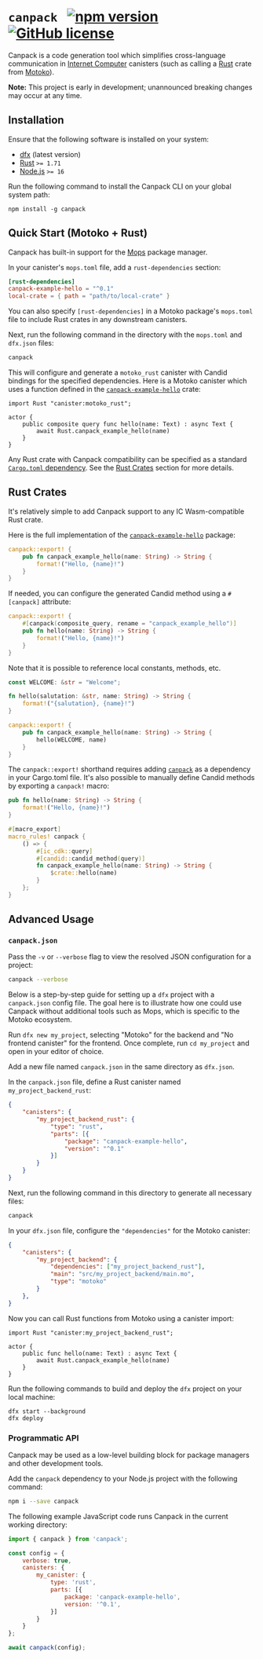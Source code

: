 # `canpack` &nbsp; [![npm version](https://img.shields.io/npm/v/canpack.svg?logo=npm&color=default)](https://www.npmjs.com/package/canpack) [![GitHub license](https://img.shields.io/badge/license-Apache%202.0-blue.svg)](https://opensource.org/licenses/Apache-2.0)

Canpack is a code generation tool which simplifies cross-language communication in [Internet Computer](https://internetcomputer.org/) canisters (such as calling a [Rust](https://www.rust-lang.org/) crate from [Motoko](https://github.com/dfinity/motoko)).

**Note:** This project is early in development; unannounced breaking changes may occur at any time.

## Installation

Ensure that the following software is installed on your system:
* [dfx](https://support.dfinity.org/hc/en-us/articles/10552713577364-How-do-I-install-dfx) (latest version)
* [Rust](https://www.rust-lang.org/tools/install) `>= 1.71`
* [Node.js](https://nodejs.org/en) `>= 16`

Run the following command to install the Canpack CLI on your global system path:

```
npm install -g canpack
```

## Quick Start (Motoko + Rust)

Canpack has built-in support for the [Mops](https://mops.one/) package manager. 

In your canister's `mops.toml` file, add a `rust-dependencies` section:

```toml
[rust-dependencies]
canpack-example-hello = "^0.1"
local-crate = { path = "path/to/local-crate" }
```

You can also specify `[rust-dependencies]` in a Motoko package's `mops.toml` file to include Rust crates in any downstream canisters.

Next, run the following command in the directory with the `mops.toml` and `dfx.json` files:

```bash
canpack
```

This will configure and generate a `motoko_rust` canister with Candid bindings for the specified dependencies. Here is a Motoko canister which uses a function defined in the [`canpack-example-hello`](https://docs.rs/canpack-example-hello/latest/src/canpack_example_hello/lib.rs.html) crate:

```motoko
import Rust "canister:motoko_rust";

actor {
    public composite query func hello(name: Text) : async Text {
        await Rust.canpack_example_hello(name)
    } 
}
```

Any Rust crate with Canpack compatibility can be specified as a standard [`Cargo.toml` dependency](https://doc.rust-lang.org/cargo/reference/specifying-dependencies.html). See the [Rust Crates](#rust-crates) section for more details.

## Rust Crates

It's relatively simple to add Canpack support to any IC Wasm-compatible Rust crate.

Here is the full implementation of the [`canpack-example-hello`](https://docs.rs/canpack-example-hello/latest/src/canpack_example_hello/lib.rs.html) package:

```rust
canpack::export! {
    pub fn canpack_example_hello(name: String) -> String {
        format!("Hello, {name}!")
    }
}
```

If needed, you can configure the generated Candid method using a `#[canpack]` attribute:

```rust
canpack::export! {
    #[canpack(composite_query, rename = "canpack_example_hello")]
    pub fn hello(name: String) -> String {
        format!("Hello, {name}!")
    }
}
```

Note that it is possible to reference local constants, methods, etc.

```rust
const WELCOME: &str = "Welcome";

fn hello(salutation: &str, name: String) -> String {
    format!("{salutation}, {name}!")
}

canpack::export! {
    pub fn canpack_example_hello(name: String) -> String {
        hello(WELCOME, name)
    }
}
```

The `canpack::export!` shorthand requires adding [`canpack`](https://crates.io/crates/canpack) as a dependency in your Cargo.toml file. It's also possible to manually define Candid methods by exporting a `canpack!` macro:

```rust
pub fn hello(name: String) -> String {
    format!("Hello, {name}!")
}

#[macro_export]
macro_rules! canpack {
    () => {
        #[ic_cdk::query]
        #[candid::candid_method(query)]
        fn canpack_example_hello(name: String) -> String {
            $crate::hello(name)
        }
    };
}
```

## Advanced Usage

### `canpack.json`

Pass the `-v` or `--verbose` flag to view the resolved JSON configuration for a project:

```bash
canpack --verbose
```

Below is a step-by-step guide for setting up a `dfx` project with a `canpack.json` config file. The goal here is to illustrate how one could use Canpack without additional tools such as Mops, which is specific to the Motoko ecosystem. 

Run `dfx new my_project`, selecting "Motoko" for the backend and "No frontend canister" for the frontend. Once complete, run `cd my_project` and open in your editor of choice. 

Add a new file named `canpack.json` in the same directory as `dfx.json`. 

In the `canpack.json` file, define a Rust canister named `my_project_backend_rust`:

```json
{
    "canisters": {
        "my_project_backend_rust": {
            "type": "rust",
            "parts": [{
                "package": "canpack-example-hello",
                "version": "^0.1"
            }]
        }
    }
}
```

Next, run the following command in this directory to generate all necessary files: 

```bash
canpack
```

In your `dfx.json` file, configure the `"dependencies"` for the Motoko canister:

```json
{
    "canisters": {
        "my_project_backend": {
            "dependencies": ["my_project_backend_rust"],
            "main": "src/my_project_backend/main.mo",
            "type": "motoko"
        }
    },
}
```

Now you can call Rust functions from Motoko using a canister import:

```motoko
import Rust "canister:my_project_backend_rust";

actor {
    public func hello(name: Text) : async Text {
        await Rust.canpack_example_hello(name)
    } 
}
```

Run the following commands to build and deploy the `dfx` project on your local machine:

```
dfx start --background
dfx deploy
```

### Programmatic API

Canpack may be used as a low-level building block for package managers and other development tools. 

Add the `canpack` dependency to your Node.js project with the following command:

```bash
npm i --save canpack
```

The following example JavaScript code runs Canpack in the current working directory:

```js
import { canpack } from 'canpack';

const config = {
    verbose: true,
    canisters: {
        my_canister: {
            type: 'rust',
            parts: [{
                package: 'canpack-example-hello',
                version: '^0.1',
            }]
        }
    }
};

await canpack(config);
```